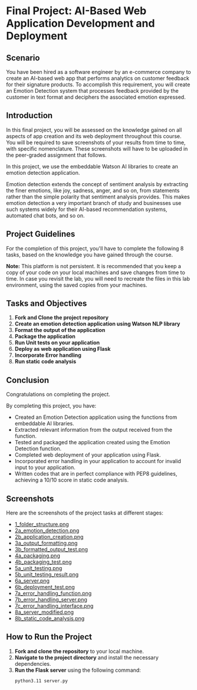# Final Project: AI-Based Web Application Development and Deployment

## Scenario
You have been hired as a software engineer by an e-commerce company to create an AI-based web app that performs analytics on customer feedback for their signature products. To accomplish this requirement, you will create an Emotion Detection system that processes feedback provided by the customer in text format and deciphers the associated emotion expressed.

## Introduction
In this final project, you will be assessed on the knowledge gained on all aspects of app creation and its web deployment throughout this course. You will be required to save screenshots of your results from time to time, with specific nomenclature. These screenshots will have to be uploaded in the peer-graded assignment that follows.

In this project, we use the embeddable Watson AI libraries to create an emotion detection application.

Emotion detection extends the concept of sentiment analysis by extracting the finer emotions, like joy, sadness, anger, and so on, from statements rather than the simple polarity that sentiment analysis provides. This makes emotion detection a very important branch of study and businesses use such systems widely for their AI-based recommendation systems, automated chat bots, and so on.

## Project Guidelines
For the completion of this project, you'll have to complete the following 8 tasks, based on the knowledge you have gained through the course.

**Note:** This platform is not persistent. It is recommended that you keep a copy of your code on your local machines and save changes from time to time. In case you revisit the lab, you will need to recreate the files in this lab environment, using the saved copies from your machines.

## Tasks and Objectives
1. **Fork and Clone the project repository**
2. **Create an emotion detection application using Watson NLP library**
3. **Format the output of the application**
4. **Package the application**
5. **Run Unit tests on your application**
6. **Deploy as web application using Flask**
7. **Incorporate Error handling**
8. **Run static code analysis**

## Conclusion
Congratulations on completing the project.

By completing this project, you have:
- Created an Emotion Detection application using the functions from embeddable AI libraries.
- Extracted relevant information from the output received from the function.
- Tested and packaged the application created using the Emotion Detection function.
- Completed web deployment of your application using Flask.
- Incorporated error handling in your application to account for invalid input to your application.
- Written codes that are in perfect compliance with PEP8 guidelines, achieving a 10/10 score in static code analysis.

## Screenshots
Here are the screenshots of the project tasks at different stages:
- [1_folder_structure.png](image/1_folder_structure.png)
- [2a_emotion_detection.png](image/2a_emotion_detection.png) 
- [2b_application_creation.png](image/2b_application_creation.png) 
- [3a_output_formatting.png](image/3a_output_formatting.png) 
- [3b_formatted_output_test.png](image/3b_formatted_output_test.png) 
- [4a_packaging.png](image/4a_packaging.png) 
- [4b_packaging_test.png](image/4b_packaging_test.png) 
- [5a_unit_testing.png](image/5a_unit_testing.png) 
- [5b_unit_testing_result.png](image/5b_unit_testing_result.png) 
- [6a_server.png](image/6a_server.png) 
- [6b_deployment_test.png](image/6b_deployment_test.png) 
- [7a_error_handling_function.png](image/7a_error_handling_function.png) 
- [7b_error_handling_server.png](image/7b_error_handling_server.png) 
- [7c_error_handling_interface.png](image/7c_error_handling_interface.png) 
- [8a_server_modified.png](image/8a_server_modified.png) 
- [8b_static_code_analysis.png](image/8b_static_code_analysis.png)

## How to Run the Project
1. **Fork and clone the repository** to your local machine.
2. **Navigate to the project directory** and install the necessary dependencies.
3. **Run the Flask server** using the following command:
   ```sh
   python3.11 server.py
